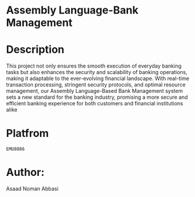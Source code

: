 # Assembly Language-Bank Management

# Description
This project not only ensures the smooth execution of everyday banking tasks but also enhances the security and scalability of banking operations, making it adaptable to the ever-evolving financial landscape. With real-time transaction processing, stringent security protocols, and optimal resource management, our Assembly Language-Based Bank Management system sets a new standard for the banking industry, promising a more secure and efficient banking experience for both customers and financial institutions alike

# Platfrom
`
EMU8086
`

# Author:
Asaad Noman Abbasi
